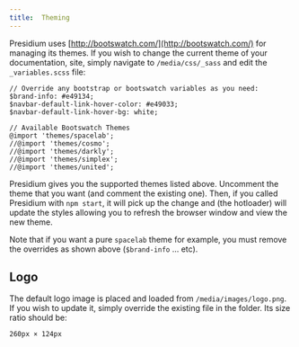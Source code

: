 ```yaml
---
title:  Theming
---
```

Presidium uses [http://bootswatch.com/](http://bootswatch.com/) for managing its themes.  If you wish to change the current theme of your documentation, site, simply navigate to `/media/css/_sass` and edit the `_variables.scss` file:

```
// Override any bootstrap or bootswatch variables as you need:
$brand-info: #e49134;
$navbar-default-link-hover-color: #e49033;
$navbar-default-link-hover-bg: white;

// Available Bootswatch Themes
@import 'themes/spacelab';
//@import 'themes/cosmo';
//@import 'themes/darkly';
//@import 'themes/simplex';
//@import 'themes/united';
```

Presidium gives you the supported themes listed above. Uncomment the theme that you want (and comment the existing one).
Then, if you called Presidium with `npm start`, it will pick up the change and (the hotloader) will update the
styles allowing you to refresh the browser window and view the new theme.

Note that if you want a pure `spacelab` theme for example, you must remove the overrides as shown above (`$brand-info` ... etc).

## Logo

The default logo image is placed and loaded from `/media/images/logo.png`.  If you wish to update it, simply override
the existing file in the folder.  Its size ratio should be:

`260px × 124px`